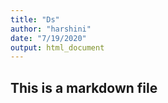 ```yaml
---
title: "Ds"
author: "harshini"
date: "7/19/2020"
output: html_document
---
```


## This is a markdown file